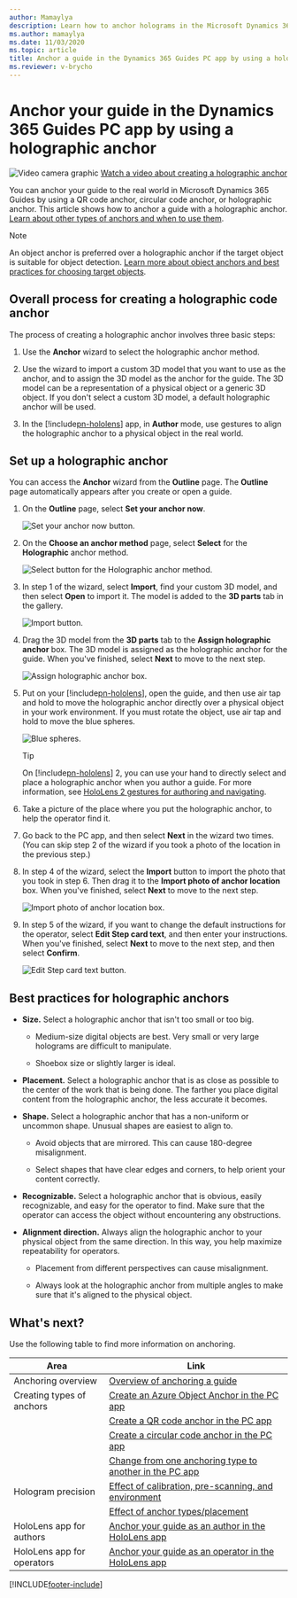 ```yaml
---
author: Mamaylya
description: Learn how to anchor holograms in the Microsoft Dynamics 365 Guides PC app by using a holographic anchor
ms.author: mamaylya
ms.date: 11/03/2020
ms.topic: article
title: Anchor a guide in the Dynamics 365 Guides PC app by using a holographic anchor
ms.reviewer: v-brycho
---
```


# Anchor your guide in the Dynamics 365 Guides PC app by using a holographic anchor

![Video camera graphic](media/video-camera.PNG "Video camera graphic") [Watch a video about creating a holographic anchor](https://aka.ms/guidesdigitalanchor)

You can anchor your guide to the real world in Microsoft Dynamics 365 Guides by using a QR code anchor, circular code anchor, or holographic anchor. This article shows how to anchor a guide with a holographic anchor. [Learn about other types of anchors and when to use them](pc-app-anchor.md).

> [!NOTE]
> An object anchor is preferred over a holographic anchor if the target object is suitable for object detection. [Learn more about object anchors and best practices for choosing target objects](pc-app-anchor-azure-object.md).

## Overall process for creating a holographic code anchor

The process of creating a holographic anchor involves three basic steps:

1. Use the **Anchor** wizard to select the holographic anchor method.

2. Use the wizard to import a custom 3D model that you want to use as the anchor, and to assign the 3D model as the anchor for the guide. The 3D model can be a representation 
of a physical object or a generic 3D object. If you don't select a custom 3D model, a default holographic anchor will be used. 

3. In the [!include[pn-hololens](../includes/pn-hololens.md)] app, in **Author** mode, use gestures to align the holographic anchor to a physical object in the real world.

## Set up a holographic anchor

You can access the **Anchor** wizard from the **Outline** page. The **Outline** page automatically appears after you create or open a guide.

1. On the **Outline** page, select **Set your anchor now**.

    ![Set your anchor now button.](media/outline-page-3.PNG "Set your anchor now button")

2. On the **Choose an anchor method** page, select **Select** for the **Holographic** anchor method.

    ![Select button for the Holographic anchor method.](media/holographic-anchor-choose-method.PNG "Select button for the Holographic anchor method")

3. In step 1 of the wizard, select **Import**, find your custom 3D model, and then select **Open** to import it. The model is added to the **3D parts** tab in the gallery.

    ![Import button.](media/holographic-anchor-import-button.PNG "Import button")

4. Drag the 3D model from the **3D parts** tab to the **Assign holographic anchor** box. The 3D model is assigned as the holographic anchor for the guide. When you've finished, 
select **Next** to move to the next step.

    ![Assign holographic anchor box.](media/holographic-anchor-drag-model.PNG "Assign holographic anchor box")

5. Put on your [!include[pn-hololens](../includes/pn-hololens.md)], open the guide, and then use air tap and hold to move the holographic anchor directly over a physical 
object in your work environment. If you must rotate the object, use air tap and hold to move the blue spheres.

    ![Blue spheres.](media/blue-spheres-digital-anchor.PNG "Blue spheres")

    > [!TIP]
    > On [!include[pn-hololens](../includes/pn-hololens.md)] 2, you can use your hand to directly select and place a holographic anchor when you author a guide. For more 
    information, see [HoloLens 2 gestures for authoring and navigating](authoring-gestures-HL2.md).

6. Take a picture of the place where you put the holographic anchor, to help the operator find it.

7. Go back to the PC app, and then select **Next** in the wizard two times. (You can skip step 2 of the wizard if you took a photo of the location in the previous step.)

8. In step 4 of the wizard, select the **Import** button to import the photo that you took in step 6. Then drag it to the **Import photo of anchor location** box. When you've 
finished, select **Next** to move to the next step.

    ![Import photo of anchor location box.](media/holographic-anchor-import-photo.PNG "Import photo of anchor location box")

9. In step 5 of the wizard, if you want to change the default instructions for the operator, select **Edit Step card text**, and then enter your instructions. When you've 
finished, select **Next** to move to the next step, and then select **Confirm**.

    ![Edit Step card text button.](media/holographic-anchor-operator-instructions.PNG "Edit Step card text button")

## Best practices for holographic anchors

- **Size.** Select a holographic anchor that isn't too small or too big. 

    - Medium-size digital objects are best. Very small or very large holograms are difficult to manipulate. 

    - Shoebox size or slightly larger is ideal.

- **Placement.** Select a holographic anchor that is as close as possible to the center of the work that is being done. The farther you place digital content from the 
holographic anchor, the less accurate it becomes.

- **Shape.** Select a holographic anchor that has a non-uniform or uncommon shape. Unusual shapes are easiest to align to.

    - Avoid objects that are mirrored. This can cause 180-degree misalignment.

    - Select shapes that have clear edges and corners, to help orient your content correctly.

- **Recognizable.** Select a holographic anchor that is obvious, easily recognizable, and easy for the operator to find. Make sure that the operator can access the object 
without encountering any obstructions.

- **Alignment direction.** Always align the holographic anchor to your physical object from the same direction. In this way, you help maximize repeatability for operators.

    - Placement from different perspectives can cause misalignment.

    - Always look at the holographic anchor from multiple angles to make sure that it's aligned to the physical object.

## What's next?


Use the following table to find more information on anchoring.

|Area|Link|
|----------------------|------------------------------------------------------------------|
|Anchoring overview|[Overview of anchoring a guide](pc-app-anchor.md)|
|Creating types of anchors|[Create an Azure Object Anchor in the PC app](pc-app-anchor-azure-object.md)|
||[Create a QR code anchor in the PC app](pc-app-anchor-qr-code.md)|
||[Create a circular code anchor in the PC app](pc-app-anchor-circular-code.md)|
||[Change from one anchoring type to another in the PC app](pc-app-anchor-change-type.md)|
|Hologram precision|[Effect of calibration, pre-scanning, and environment](pc-app-anchor-improve-hologram-precision.md)|
||[Effect of anchor types/placement](pc-app-anchor-types-placement-precision.md)
|HoloLens app for authors|[Anchor your guide as an author in the HoloLens app](hololens-app-anchor.md)|
|HoloLens app for operators|[Anchor your guide as an operator in the HoloLens app](operator-anchor.md)



[!INCLUDE[footer-include](../includes/footer-banner.md)]
